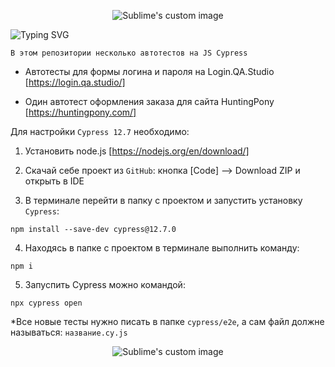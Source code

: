 <p align="center">
  <img src="https://github.com/philt27/Cypress.js/assets/124879514/f61e5815-7011-437f-b875-f1480ed5ea70" alt="Sublime's custom image"/>
</p>

![Typing SVG](https://readme-typing-svg.herokuapp.com?color=%2336BCF7&lines=Калькуляьло+за+10+секунд)


```
В этом репозитории несколько автотестов на JS Cypress
```

- Автотесты для формы логина и пароля на Login.QA.Studio [https://login.qa.studio/]

- Один автотест оформления заказа для сайта HuntingPony [https://huntingpony.com/]

Для настройки ``` Cypress 12.7 ``` необходимо:

1) Установить node.js [https://nodejs.org/en/download/]

2) Скачай себе проект из  ``` GitHub ```: кнопка [Code] --> Download ZIP и открыть в IDE

3) В терминале перейти в папку с проектом и запустить установку ``` Cypress ```:
``` 
npm install --save-dev cypress@12.7.0
```
4) Находясь в папке с проектом в терминале выполнить команду:
```
npm i
```
5) Запуспить Cypress можно командой: 
```
npx cypress open
```


  *Все новые тесты нужно писать в папке ```cypress/e2e```, а сам файл должне называться: ``` название.cy.js ```


<p align="center">
  <img src="https://github.com/philt27/philt27.github.io/assets/124879514/566ac4f7-ea32-4068-81d9-012003c1df07" alt="Sublime's custom image"/>
</p>
